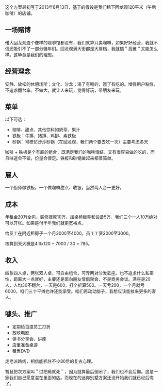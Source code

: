 这个方案最初写于2013年8月13日，基于的假设是我们租下回龙观120平米（午后咖啡）的店铺。

## 一场赌博

偌大回龙观连个像样的咖啡馆都没有，我们就算只卖咖啡，如果好好经营，我就不信还吸引不了一部分骚年们。回龙观满大街都是大排档，我就搞＂高雅＂又能怎么样。这毕竟是我们的理想。

## 经营理念

安静、放松的休憩场所；文化、沙龙；渴了有喝的，饿了有吃的。增强用户粘性，不追求翻台率。不做大，就让人来玩，觉得好玩，带朋友来玩。

## 菜单

以下可选：

* 咖啡、甜点、其他饮料如奶茶、果汁
* 铁板：牛排、猪排、鸡排、素铁板
* 砂锅：可模仿沙沙砂锅（在回龙观，我们两个要去吃一次）主要考虑冬天

咖啡 + 铁板是个有趣的组合，既满足我们的咖啡情结，又有很容易做的吃的，而且味道会不错，份量会很足。铁板和砂锅做起来都很简单。

## 雇人

一个厨师做铁板，一个做咖啡甜点、收银，当然两人合一更好。

## 成本

年租金20万全包，装修撑死10万，加桌椅板凳和设备5万，我们三个一人10万绝对可以开张。如果是付半年我们就更宽裕点。

给员工在附近租房子一个月3000至4000，员工工资2000至3000。

核算到天大概是4.6x120 + 7000 / 30 = 785。

## 收入

四张四人桌，两张双人桌。可自由组合，可弄两对沙发软座。也不追求什么私密性，距离大一点就好，主要还是面向朋友情侣聚会，不是商务会谈。满座是20人，人均30不翻台，一天是600，打个折算500。一天亏200，一个月就亏6000，咱们三个平摊也许还能承受。咱们再动动脑子，我想应该能拉来更多的客人。

## 噱头、推广

* 定期给百度员工打折
* 放映电影
* 读书分享会、讲座
* 店里准备桌游
* 租售DVD

走老派路线，相信能抓住不少80后的复古心理。

暂且把次方案叫＂过把瘾就死＂，因为就算最后倒闭了，我们也不会后悔。这是一家我们自己愿意混在里面的店。而现在的迷你别墅方案还没开始我们就已经后悔了。